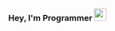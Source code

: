 <h3 align="center"> Hey, I'm Programmer <img src="https://media.giphy.com/media/hvRJCLFzcasrR4ia7z/giphy.gif" width="25px"></h3>
